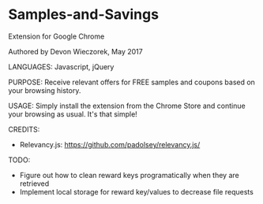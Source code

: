 # Samples-and-Savings
Extension for Google Chrome

Authored by Devon Wieczorek, May 2017

LANGUAGES: Javascript, jQuery

PURPOSE: Receive relevant offers for FREE samples and coupons based on your browsing history.

USAGE: Simply install the extension from the Chrome Store and continue your browsing as usual. It's that simple!

CREDITS:
- Relevancy.js: https://github.com/padolsey/relevancy.js/

TODO:
- Figure out how to clean reward keys programatically when they are retrieved
- Implement local storage for reward key/values to decrease file requests
